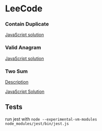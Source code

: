 # LeeCode

### Contain Duplicate

[JavaScript solution](https://github.com/actuallyyun/codingChallenge/tree/main/leeCode/containsDuplicate)

### Valid Anagram

[JavaScript solution](https://github.com/actuallyyun/codingChallenge/tree/main/leeCode/validAnagram)

### Two Sum

[Description](https://leetcode.com/problems/two-sum/description/)

[JavaScript Solution](https://github.com/actuallyyun/codingChallenge/tree/main/leeCode/containsDuplicate)

## Tests

run jest with
`node --experimental-vm-modules node_modules/jest/bin/jest.js`
